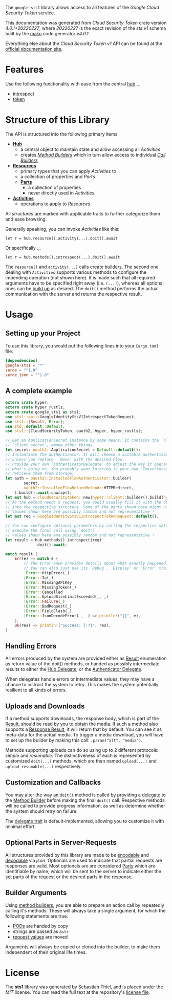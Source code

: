 <!---
DO NOT EDIT !
This file was generated automatically from 'src/generator/templates/api/README.md.mako'
DO NOT EDIT !
-->
The `google-sts1` library allows access to all features of the *Google Cloud Security Token* service.

This documentation was generated from *Cloud Security Token* crate version *4.0.1+20220227*, where *20220227* is the exact revision of the *sts:v1* schema built by the [mako](http://www.makotemplates.org/) code generator *v4.0.1*.

Everything else about the *Cloud Security Token* *v1* API can be found at the
[official documentation site](http://cloud.google.com/iam/docs/workload-identity-federation).
# Features

Use the following functionality with ease from the central [hub](https://docs.rs/google-sts1/4.0.1+20220227/google_sts1/CloudSecurityToken) ... 


* [introspect](https://docs.rs/google-sts1/4.0.1+20220227/google_sts1/api::MethodIntrospectCall)
* [token](https://docs.rs/google-sts1/4.0.1+20220227/google_sts1/api::MethodTokenCall)



# Structure of this Library

The API is structured into the following primary items:

* **[Hub](https://docs.rs/google-sts1/4.0.1+20220227/google_sts1/CloudSecurityToken)**
    * a central object to maintain state and allow accessing all *Activities*
    * creates [*Method Builders*](https://docs.rs/google-sts1/4.0.1+20220227/google_sts1/client::MethodsBuilder) which in turn
      allow access to individual [*Call Builders*](https://docs.rs/google-sts1/4.0.1+20220227/google_sts1/client::CallBuilder)
* **[Resources](https://docs.rs/google-sts1/4.0.1+20220227/google_sts1/client::Resource)**
    * primary types that you can apply *Activities* to
    * a collection of properties and *Parts*
    * **[Parts](https://docs.rs/google-sts1/4.0.1+20220227/google_sts1/client::Part)**
        * a collection of properties
        * never directly used in *Activities*
* **[Activities](https://docs.rs/google-sts1/4.0.1+20220227/google_sts1/client::CallBuilder)**
    * operations to apply to *Resources*

All *structures* are marked with applicable traits to further categorize them and ease browsing.

Generally speaking, you can invoke *Activities* like this:

```Rust,ignore
let r = hub.resource().activity(...).doit().await
```

Or specifically ...

```ignore
let r = hub.methods().introspect(...).doit().await
```

The `resource()` and `activity(...)` calls create [builders][builder-pattern]. The second one dealing with `Activities` 
supports various methods to configure the impending operation (not shown here). It is made such that all required arguments have to be 
specified right away (i.e. `(...)`), whereas all optional ones can be [build up][builder-pattern] as desired.
The `doit()` method performs the actual communication with the server and returns the respective result.

# Usage

## Setting up your Project

To use this library, you would put the following lines into your `Cargo.toml` file:

```toml
[dependencies]
google-sts1 = "*"
serde = "^1.0"
serde_json = "^1.0"
```

## A complete example

```Rust
extern crate hyper;
extern crate hyper_rustls;
extern crate google_sts1 as sts1;
use sts1::api::GoogleIdentityStsV1IntrospectTokenRequest;
use sts1::{Result, Error};
use std::default::Default;
use sts1::{CloudSecurityToken, oauth2, hyper, hyper_rustls};

// Get an ApplicationSecret instance by some means. It contains the `client_id` and 
// `client_secret`, among other things.
let secret: oauth2::ApplicationSecret = Default::default();
// Instantiate the authenticator. It will choose a suitable authentication flow for you, 
// unless you replace  `None` with the desired Flow.
// Provide your own `AuthenticatorDelegate` to adjust the way it operates and get feedback about 
// what's going on. You probably want to bring in your own `TokenStorage` to persist tokens and
// retrieve them from storage.
let auth = oauth2::InstalledFlowAuthenticator::builder(
        secret,
        oauth2::InstalledFlowReturnMethod::HTTPRedirect,
    ).build().await.unwrap();
let mut hub = CloudSecurityToken::new(hyper::Client::builder().build(hyper_rustls::HttpsConnectorBuilder::new().with_native_roots().https_or_http().enable_http1().enable_http2().build()), auth);
// As the method needs a request, you would usually fill it with the desired information
// into the respective structure. Some of the parts shown here might not be applicable !
// Values shown here are possibly random and not representative !
let mut req = GoogleIdentityStsV1IntrospectTokenRequest::default();

// You can configure optional parameters by calling the respective setters at will, and
// execute the final call using `doit()`.
// Values shown here are possibly random and not representative !
let result = hub.methods().introspect(req)
             .doit().await;

match result {
    Err(e) => match e {
        // The Error enum provides details about what exactly happened.
        // You can also just use its `Debug`, `Display` or `Error` traits
         Error::HttpError(_)
        |Error::Io(_)
        |Error::MissingAPIKey
        |Error::MissingToken(_)
        |Error::Cancelled
        |Error::UploadSizeLimitExceeded(_, _)
        |Error::Failure(_)
        |Error::BadRequest(_)
        |Error::FieldClash(_)
        |Error::JsonDecodeError(_, _) => println!("{}", e),
    },
    Ok(res) => println!("Success: {:?}", res),
}

```
## Handling Errors

All errors produced by the system are provided either as [Result](https://docs.rs/google-sts1/4.0.1+20220227/google_sts1/client::Result) enumeration as return value of
the doit() methods, or handed as possibly intermediate results to either the 
[Hub Delegate](https://docs.rs/google-sts1/4.0.1+20220227/google_sts1/client::Delegate), or the [Authenticator Delegate](https://docs.rs/yup-oauth2/*/yup_oauth2/trait.AuthenticatorDelegate.html).

When delegates handle errors or intermediate values, they may have a chance to instruct the system to retry. This 
makes the system potentially resilient to all kinds of errors.

## Uploads and Downloads
If a method supports downloads, the response body, which is part of the [Result](https://docs.rs/google-sts1/4.0.1+20220227/google_sts1/client::Result), should be
read by you to obtain the media.
If such a method also supports a [Response Result](https://docs.rs/google-sts1/4.0.1+20220227/google_sts1/client::ResponseResult), it will return that by default.
You can see it as meta-data for the actual media. To trigger a media download, you will have to set up the builder by making
this call: `.param("alt", "media")`.

Methods supporting uploads can do so using up to 2 different protocols: 
*simple* and *resumable*. The distinctiveness of each is represented by customized 
`doit(...)` methods, which are then named `upload(...)` and `upload_resumable(...)` respectively.

## Customization and Callbacks

You may alter the way an `doit()` method is called by providing a [delegate](https://docs.rs/google-sts1/4.0.1+20220227/google_sts1/client::Delegate) to the 
[Method Builder](https://docs.rs/google-sts1/4.0.1+20220227/google_sts1/client::CallBuilder) before making the final `doit()` call. 
Respective methods will be called to provide progress information, as well as determine whether the system should 
retry on failure.

The [delegate trait](https://docs.rs/google-sts1/4.0.1+20220227/google_sts1/client::Delegate) is default-implemented, allowing you to customize it with minimal effort.

## Optional Parts in Server-Requests

All structures provided by this library are made to be [encodable](https://docs.rs/google-sts1/4.0.1+20220227/google_sts1/client::RequestValue) and 
[decodable](https://docs.rs/google-sts1/4.0.1+20220227/google_sts1/client::ResponseResult) via *json*. Optionals are used to indicate that partial requests are responses 
are valid.
Most optionals are are considered [Parts](https://docs.rs/google-sts1/4.0.1+20220227/google_sts1/client::Part) which are identifiable by name, which will be sent to 
the server to indicate either the set parts of the request or the desired parts in the response.

## Builder Arguments

Using [method builders](https://docs.rs/google-sts1/4.0.1+20220227/google_sts1/client::CallBuilder), you are able to prepare an action call by repeatedly calling it's methods.
These will always take a single argument, for which the following statements are true.

* [PODs][wiki-pod] are handed by copy
* strings are passed as `&str`
* [request values](https://docs.rs/google-sts1/4.0.1+20220227/google_sts1/client::RequestValue) are moved

Arguments will always be copied or cloned into the builder, to make them independent of their original life times.

[wiki-pod]: http://en.wikipedia.org/wiki/Plain_old_data_structure
[builder-pattern]: http://en.wikipedia.org/wiki/Builder_pattern
[google-go-api]: https://github.com/google/google-api-go-client

# License
The **sts1** library was generated by Sebastian Thiel, and is placed 
under the *MIT* license.
You can read the full text at the repository's [license file][repo-license].

[repo-license]: https://github.com/Byron/google-apis-rsblob/main/LICENSE.md

